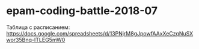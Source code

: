 # epam-coding-battle-2018-07

Таблица с расписанием:
https://docs.google.com/spreadsheets/d/13PNjrM8gJpowfAAxXeCzqNuSXwor35Bnq-ITLEG5mW0
